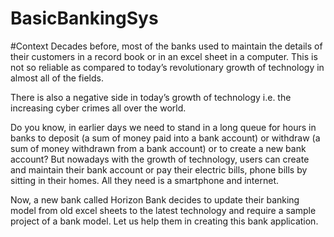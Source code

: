 # BasicBankingSys
#Context
Decades before, most of the banks used to maintain the details of their customers in a record book or in an excel sheet in a computer. This is not so reliable as compared to today’s revolutionary growth of technology in almost all of the fields.

There is also a negative side in today’s growth of technology i.e. the increasing cyber crimes all over the world.

Do you know, in earlier days we need to stand in a long queue for hours in banks to deposit (a sum of money paid into a bank account) or withdraw (a sum of money withdrawn from a bank account) or to create a new bank account? But nowadays with the growth of technology, users can create and maintain their bank account or pay their electric bills, phone bills by sitting in their homes. All they need is a smartphone and internet.

Now, a new bank called Horizon Bank decides to update their banking model from old excel sheets to the latest technology and require a sample project of a bank model. Let us help them in creating this bank application.
